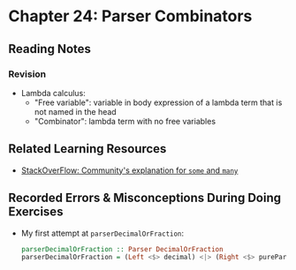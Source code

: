 # Chapter 24: Parser Combinators

## Reading Notes

### Revision

- Lambda calculus: 
  - "Free variable": variable in body expression of a lambda term that is not named in the head
  - "Combinator": lambda term with no free variables

## Related Learning Resources

- [StackOverFlow: Community's explanation for `some` and `many`](https://stackoverflow.com/q/18108608/6347365)

## Recorded Errors & Misconceptions During Doing Exercises

- My first attempt at `parserDecimalOrFraction`:
  
  ```haskell
  parserDecimalOrFraction :: Parser DecimalOrFraction
  parserDecimalOrFraction = (Left <$> decimal) <|> (Right <$> pureParserFraction)

  ```